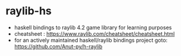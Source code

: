 # raylib-hs
- haskell bindings to raylib 4.2 game library for learning purposes
- cheatsheet : https://www.raylib.com/cheatsheet/cheatsheet.html
- for an actively maintained haskell/raylib bindings project goto: https://github.com/Anut-py/h-raylib
